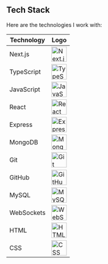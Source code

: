 ## Tech Stack

Here are the technologies I work with:

| Technology   | Logo |
|--------------|------|
| Next.js      | <img src="https://cdn.jsdelivr.net/gh/devicons/devicon@latest/icons/nextjs/nextjs-original.svg" alt="Next.js" width="40" height="40"/> |
| TypeScript   | <img src="https://cdn.jsdelivr.net/gh/devicons/devicon@latest/icons/typescript/typescript-original.svg" alt="TypeScript" width="40" height="40"/> |
| JavaScript   | <img src="https://cdn.jsdelivr.net/gh/devicons/devicon@latest/icons/javascript/javascript-original.svg" alt="JavaScript" width="40" height="40"/> |
| React        | <img src="https://cdn.jsdelivr.net/gh/devicons/devicon@latest/icons/react/react-original.svg" alt="React" width="40" height="40"/> |
| Express      | <img src="https://cdn.jsdelivr.net/gh/devicons/devicon@latest/icons/express/express-original.svg" alt="Express" width="40" height="40"/> |
| MongoDB      | <img src="https://cdn.jsdelivr.net/gh/devicons/devicon@latest/icons/mongodb/mongodb-original.svg" alt="MongoDB" width="40" height="40"/> |
| Git          | <img src="https://cdn.jsdelivr.net/gh/devicons/devicon@latest/icons/git/git-original.svg" alt="Git" width="40" height="40"/> |
| GitHub       | <img src="https://cdn.jsdelivr.net/gh/devicons/devicon@latest/icons/github/github-original.svg" alt="GitHub" width="40" height="40"/> |
| MySQL        | <img src="https://cdn.jsdelivr.net/gh/devicons/devicon@latest/icons/mysql/mysql-original.svg" alt="MySQL" width="40" height="40"/> |
| WebSockets   | <img src="https://cdn.jsdelivr.net/gh/devicons/devicon@latest/icons/websocket/websocket-original.svg" alt="WebSockets" width="40" height="40"/> |
| HTML         | <img src="https://cdn.jsdelivr.net/gh/devicons/devicon@latest/icons/html5/html5-original.svg" alt="HTML" width="40" height="40"/> |
| CSS          | <img src="https://cdn.jsdelivr.net/gh/devicons/devicon@latest/icons/css3/css3-original.svg" alt="CSS" width="40" height="40"/> |

